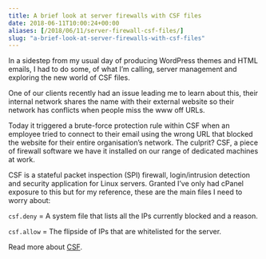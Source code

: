```yaml
---
title: A brief look at server firewalls with CSF files
date: 2018-06-11T10:00:24+00:00
aliases: [/2018/06/11/server-firewall-csf-files/]
slug: "a-brief-look-at-server-firewalls-with-csf-files"
---
```


In a sidestep from my usual day of producing WordPress themes and HTML emails, I had to do some, of what I&#8217;m calling, server management and exploring the new world of CSF files.

One of our clients recently had an issue leading me to learn about this, their internal network shares the name with their external website so their network has conflicts when people miss the www off URLs.

Today it triggered a brute-force protection rule within CSF when an employee tried to connect to their email using the wrong URL that blocked the website for their entire organisation&#8217;s network. The culprit? CSF, a piece of firewall software we have it installed on our range of dedicated machines at work.

CSF is a stateful packet inspection (SPI) firewall, login/intrusion detection and security application for Linux servers. Granted I&#8217;ve only had cPanel exposure to this but for my reference, these are the main files I need to worry about:

`csf.deny` = A system file that lists all the IPs currently blocked and a reason.

`csf.allow` = The flipside of IPs that are whitelisted for the server.

Read more about [CSF][1].

[1]: https://configserver.com/cp/csf.html
